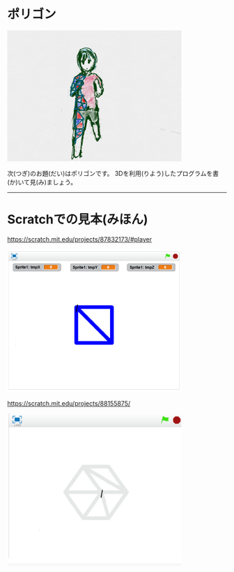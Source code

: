 # ポリゴン

![](about.png)

次(つぎ)のお題(だい)はポリゴンです。
3Dを利用(りよう)したプログラムを書(か)いて見(み)ましょう。


----------


# Scratchでの見本(みほん)
https://scratch.mit.edu/projects/87832173/#player

![](sample.png)


https://scratch.mit.edu/projects/88155875/

![](sample2.png)